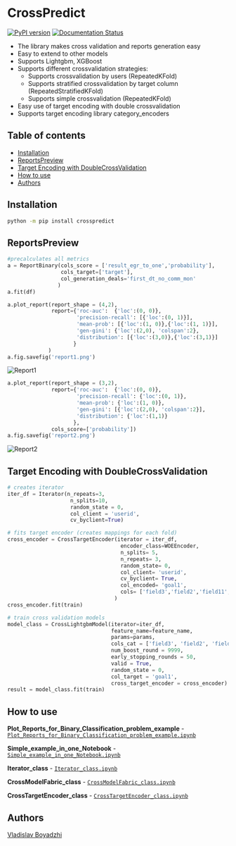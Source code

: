 # CrossPredict
[![PyPI version](https://badge.fury.io/py/crosspredict.svg)](https://badge.fury.io/py/crosspredict)
[![Documentation Status](https://readthedocs.org/projects/crosspredict/badge/?version=latest)](https://crosspredict.readthedocs.io/en/latest/?badge=latest)

* The library makes cross validation and reports generation easy
* Easy to extend to other models
* Supports Lightgbm, XGBoost
* Supports different crossvalidation strategies:
    * Supports crossvalidation by users (RepeatedKFold)
    * Supports stratified crossvalidation by target column (RepeatedStratifiedKFold)
    * Supports simple crossvalidation (RepeatedKFold)
* Easy use of target encoding with double crossvalidation
* Supports target encoding library category_encoders


## Table of contents
- [Installation](#installation)
- [ReportsPreview](#reportspreview)
- [Target Encoding with DoubleCrossValidation](#target-encoding-with-doublecrossvalidation)
- [How to use](#how-to-use)
- [Authors](#authors)

## Installation
```bash
python -m pip install crosspredict
```

## ReportsPreview
```python
#precalculates all metrics
a = ReportBinary(cols_score = ['result_egr_to_one','probability'], 
                 cols_target=['target'],
                 col_generation_deals='first_dt_no_comm_mon'
                )
a.fit(df) 
```
``` python
a.plot_report(report_shape = (4,2),
              report={'roc-auc':  {'loc':(0, 0)},
                      'precision-recall': [{'loc':(0, 1)}],
                      'mean-prob': [{'loc':(1, 0)},{'loc':(1, 1)}],
                      'gen-gini': {'loc':(2,0), 'colspan':2},
                      'distribution': [{'loc':(3,0)},{'loc':(3,1)}]
                     }
             )
a.fig.savefig('report1.png')
```
![Report1](notebooks/report1.png "Report#1") 
```python
a.plot_report(report_shape = (3,2),
              report={'roc-auc':  {'loc':(0, 0)},
                      'precision-recall': {'loc':(0, 1)},
                      'mean-prob': {'loc':(1, 0)},
                      'gen-gini': [{'loc':(2,0), 'colspan':2}],
                      'distribution': {'loc':(1,1)}
                     },
              cols_score=['probability']) 
a.fig.savefig('report2.png')
```
![Report2](notebooks/report2.png "Report#2")

## Target Encoding with DoubleCrossValidation
```python
# creates iterator
iter_df = Iterator(n_repeats=3,
                    n_splits=10,
                    random_state = 0,
                    col_client = 'userid',
                    cv_byclient=True)

# fits target encoder (creates mappings for each fold)
cross_encoder = CrossTargetEncoder(iterator = iter_df,
                                    encoder_class=WOEEncoder,
                                    n_splits= 5,
                                    n_repeats= 3,
                                    random_state= 0,
                                    col_client= 'userid',
                                    cv_byclient= True,
                                    col_encoded= 'goal1',
                                    cols= ['field3','field2','field11','field23','field18','field20']
                                  )
cross_encoder.fit(train)

# train cross validation models
model_class = CrossLightgbmModel(iterator=iter_df, 
                                 feature_name=feature_name,
                                 params=params,
                                 cols_cat = ['field3', 'field2', 'field11', 'field23', 'field18', 'field20'],
                                 num_boost_round = 9999,
                                 early_stopping_rounds = 50,
                                 valid = True,
                                 random_state = 0,
                                 col_target = 'goal1',
                                 cross_target_encoder = cross_encoder)
result = model_class.fit(train)
```
## How to use

**Plot_Reports_for_Binary_Classification_problem_example** - [`Plot_Reports_for_Binary_Classification_problem_example.ipynb`](https://github.com//ya-ds/crosspredict/blob/master/notebooks/Plot_Reports_for_Binary_Classification_problem_example.ipynb)

**Simple_example_in_one_Notebook** - [`Simple_example_in_one_Notebook.ipynb`](https://github.com//ya-ds/crosspredict/blob/master/notebooks/Simple_example_in_one_Notebook.ipynb)

**Iterator_class** - [`Iterator_class.ipynb`](https://github.com//ya-ds/crosspredict/blob/master/notebooks/Iterator_class.ipynb)

**CrossModelFabric_class** - [`CrossModelFabric_class.ipynb`](https://github.com//ya-ds/crosspredict/blob/master/notebooks/CrossModelFabric_class.ipynb)

**CrossTargetEncoder_class** - [`CrossTargetEncoder_class.ipynb`](https://github.com//ya-ds/crosspredict/blob/master/notebooks/CrossTargetEncoder_class.ipynb)

## Authors

[Vladislav Boyadzhi](https://www.linkedin.com/in/vladislav-boyadzhi/)